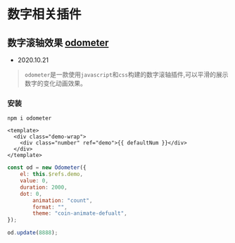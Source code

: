 # 数字相关插件


## 数字滚轴效果 [odometer](https://github.hubspot.com/odometer/)

- 2020.10.21

> `odometer`是一款使用`javascript`和`css`构建的数字滚轴插件,可以平滑的展示数字的变化动画效果。

### 安装

```
npm i odometer
```

<!-- <odometer-demo1 /> -->

```vue
<template>
  <div class="demo-wrap">
    <div class="number" ref="demo">{{ defaultNum }}</div>
  </div>
</template>
```

```js
const od = new Odometer({
    el: this.$refs.demo,
    value: 0,
    duration: 2000,
    dot: 0,
        animation: "count",
        format: "",
        theme: "coin-animate-defualt",
});

od.update(8888);
```
